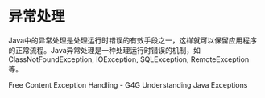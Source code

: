 # 异常处理

Java中的异常处理是处理运行时错误的有效手段之一，这样就可以保留应用程序的正常流程。Java异常处理是一种处理运行时错误的机制，如ClassNotFoundException, IOException, SQLException, RemoteException等。

<ResourceGroupTitle>Free Content</ResourceGroupTitle>
<BadgeLink colorScheme='yellow' badgeText='Read' href='https://www.geeksforgeeks.org/exceptions-in-java/'>Exception Handling - G4G</BadgeLink>
<BadgeLink badgeText='Watch' href='https://www.youtube.com/watch?v=W-N2ltgU-X4'>Understanding Java Exceptions</BadgeLink>
